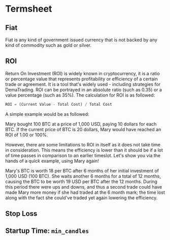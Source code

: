 # Termsheet

## Fiat

Fiat is any kind of government issued currency that is not backed by any kind of commodity such as gold or silver.

## ROI

Return On Investment (ROI) is widely known in cryptocurrency, it is a ratio or percentage value that represents profitability or efficiency of a certain trade or agreement. It is a tool that's widely used - including strategies for DemaTrading. ROI can be portrayed in an absolute ratio (such as 0.35) or a value percentage (such as 35%). The calculation for ROI is as followed:

```python
ROI = (Current Value - Total Cost) / Total Cost
```

A simple example would be as followed:

Mary bought 100 BTC at a price of 1,000 USD, paying 10 dollars for each BTC. If the current price of BTC is 20 dollars, Mary would have reached an ROI of 1.00 or 100%.

However, there are some limitations to ROI in itself as it does not take time in consideration. This means the efficiency is lower than it should be if a lot of time passes in comparison to an earlier timeslot. Let's show you via the hands of a quick example, using Mary again!

Mary's BTC is worth 18 per BTC after 6 months of her initial investment of 1,000 USD (100 BTC). She waits another 6 months for a total of 12 months, causing the BTC to be worth 19 USD per BTC after the 12 months. During this period there were ups and downs, and thus a second trade could have made Mary more money if she had traded at the 6 month mark; the time lost along with the fact she could've traded yet again lowering the efficiency. 

## Stop Loss

## Startup Time: ``min_candles``
## 